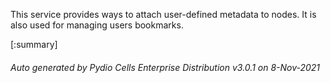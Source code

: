 






This service provides ways to attach user-defined metadata to nodes. It is also used for managing users bookmarks.

[:summary]

###### Auto generated by Pydio Cells Enterprise Distribution v3.0.1 on 8-Nov-2021

